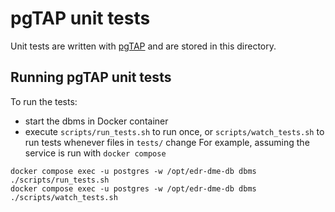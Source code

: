 # pgTAP unit tests

Unit tests are written with [pgTAP](https://pgtap.org/) and are stored in this directory.

## Running pgTAP unit tests

To run the tests:
- start the dbms in Docker container
- execute `scripts/run_tests.sh` to run once, or `scripts/watch_tests.sh` to run tests whenever files in `tests/` change
  For example, assuming the service is run with `docker compose`

```shell
docker compose exec -u postgres -w /opt/edr-dme-db dbms ./scripts/run_tests.sh
docker compose exec -u postgres -w /opt/edr-dme-db dbms ./scripts/watch_tests.sh
```
